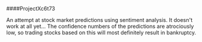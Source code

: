####ProjectXc6t73

An attempt at stock market predictions using sentiment analysis. 
It doesn't work at all yet... The confidence numbers of the predictions are atrociously low, so trading stocks based on this will most definitely result in bankruptcy.
